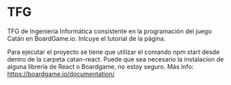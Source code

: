 # TFG
TFG de Ingeniería Informática consistente en la programación del juego Catán en BoardGame.io. Inlcuye el tutorial de la página.

Para ejecutar el proyecto se tiene que utilizar el comando npm start desde dentro de la carpeta catan-react.
Puede que sea necesario la instalacion de alguna librería de React o Boardgame, no estoy seguro.
Más info: https://boardgame.io/documentation/
